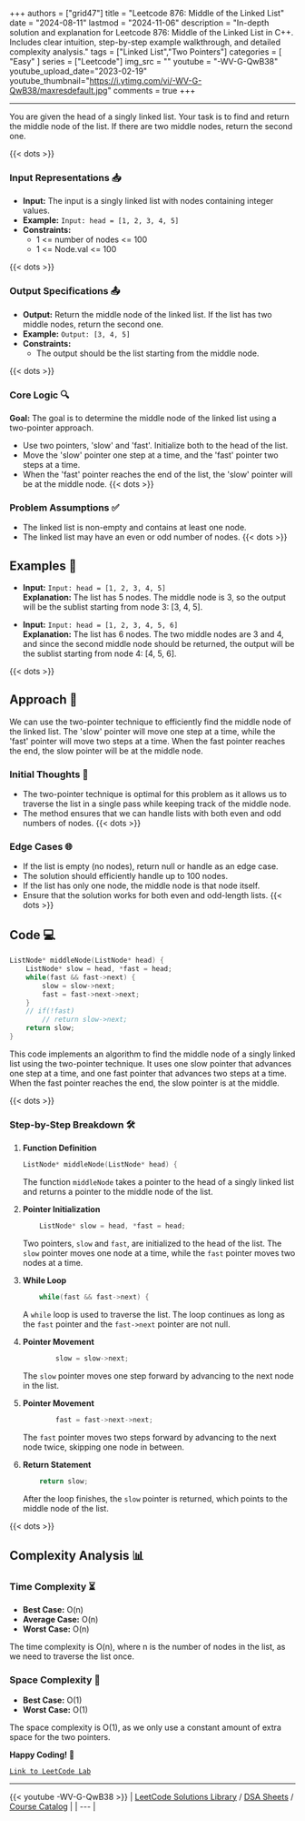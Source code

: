 
+++
authors = ["grid47"]
title = "Leetcode 876: Middle of the Linked List"
date = "2024-08-11"
lastmod = "2024-11-06"
description = "In-depth solution and explanation for Leetcode 876: Middle of the Linked List in C++. Includes clear intuition, step-by-step example walkthrough, and detailed complexity analysis."
tags = ["Linked List","Two Pointers"]
categories = [
    "Easy"
]
series = ["Leetcode"]
img_src = ""
youtube = "-WV-G-QwB38"
youtube_upload_date="2023-02-19"
youtube_thumbnail="https://i.ytimg.com/vi/-WV-G-QwB38/maxresdefault.jpg"
comments = true
+++



---
You are given the head of a singly linked list. Your task is to find and return the middle node of the list. If there are two middle nodes, return the second one.
<!--more-->
{{< dots >}}
### Input Representations 📥
- **Input:** The input is a singly linked list with nodes containing integer values.
- **Example:** `Input: head = [1, 2, 3, 4, 5]`
- **Constraints:**
	- 1 <= number of nodes <= 100
	- 1 <= Node.val <= 100

{{< dots >}}
### Output Specifications 📤
- **Output:** Return the middle node of the linked list. If the list has two middle nodes, return the second one.
- **Example:** `Output: [3, 4, 5]`
- **Constraints:**
	- The output should be the list starting from the middle node.

{{< dots >}}
### Core Logic 🔍
**Goal:** The goal is to determine the middle node of the linked list using a two-pointer approach.

- Use two pointers, 'slow' and 'fast'. Initialize both to the head of the list.
- Move the 'slow' pointer one step at a time, and the 'fast' pointer two steps at a time.
- When the 'fast' pointer reaches the end of the list, the 'slow' pointer will be at the middle node.
{{< dots >}}
### Problem Assumptions ✅
- The linked list is non-empty and contains at least one node.
- The linked list may have an even or odd number of nodes.
{{< dots >}}
## Examples 🧩
- **Input:** `Input: head = [1, 2, 3, 4, 5]`  \
  **Explanation:** The list has 5 nodes. The middle node is 3, so the output will be the sublist starting from node 3: [3, 4, 5].

- **Input:** `Input: head = [1, 2, 3, 4, 5, 6]`  \
  **Explanation:** The list has 6 nodes. The two middle nodes are 3 and 4, and since the second middle node should be returned, the output will be the sublist starting from node 4: [4, 5, 6].

{{< dots >}}
## Approach 🚀
We can use the two-pointer technique to efficiently find the middle node of the linked list. The 'slow' pointer will move one step at a time, while the 'fast' pointer will move two steps at a time. When the fast pointer reaches the end, the slow pointer will be at the middle node.

### Initial Thoughts 💭
- The two-pointer technique is optimal for this problem as it allows us to traverse the list in a single pass while keeping track of the middle node.
- The method ensures that we can handle lists with both even and odd numbers of nodes.
{{< dots >}}
### Edge Cases 🌐
- If the list is empty (no nodes), return null or handle as an edge case.
- The solution should efficiently handle up to 100 nodes.
- If the list has only one node, the middle node is that node itself.
- Ensure that the solution works for both even and odd-length lists.
{{< dots >}}
## Code 💻
```cpp
ListNode* middleNode(ListNode* head) {
    ListNode* slow = head, *fast = head;
    while(fast && fast->next) {
        slow = slow->next;
        fast = fast->next->next;
    }
    // if(!fast)
        // return slow->next;
    return slow;
}
```

This code implements an algorithm to find the middle node of a singly linked list using the two-pointer technique. It uses one slow pointer that advances one step at a time, and one fast pointer that advances two steps at a time. When the fast pointer reaches the end, the slow pointer is at the middle.

{{< dots >}}
### Step-by-Step Breakdown 🛠️
1. **Function Definition**
	```cpp
	ListNode* middleNode(ListNode* head) {
	```
	The function `middleNode` takes a pointer to the head of a singly linked list and returns a pointer to the middle node of the list.

2. **Pointer Initialization**
	```cpp
	    ListNode* slow = head, *fast = head;
	```
	Two pointers, `slow` and `fast`, are initialized to the head of the list. The `slow` pointer moves one node at a time, while the `fast` pointer moves two nodes at a time.

3. **While Loop**
	```cpp
	    while(fast && fast->next) {
	```
	A `while` loop is used to traverse the list. The loop continues as long as the `fast` pointer and the `fast->next` pointer are not null.

4. **Pointer Movement**
	```cpp
	        slow = slow->next;
	```
	The `slow` pointer moves one step forward by advancing to the next node in the list.

5. **Pointer Movement**
	```cpp
	        fast = fast->next->next;
	```
	The `fast` pointer moves two steps forward by advancing to the next node twice, skipping one node in between.

6. **Return Statement**
	```cpp
	    return slow;
	```
	After the loop finishes, the `slow` pointer is returned, which points to the middle node of the list.

{{< dots >}}
## Complexity Analysis 📊
### Time Complexity ⏳
- **Best Case:** O(n)
- **Average Case:** O(n)
- **Worst Case:** O(n)

The time complexity is O(n), where n is the number of nodes in the list, as we need to traverse the list once.

### Space Complexity 💾
- **Best Case:** O(1)
- **Worst Case:** O(1)

The space complexity is O(1), as we only use a constant amount of extra space for the two pointers.

**Happy Coding! 🎉**


[`Link to LeetCode Lab`](https://leetcode.com/problems/middle-of-the-linked-list/description/)

---
{{< youtube -WV-G-QwB38 >}}
| [LeetCode Solutions Library](https://grid47.xyz/leetcode/) / [DSA Sheets](https://grid47.xyz/sheets/) / [Course Catalog](https://grid47.xyz/courses/) |
| --- |
